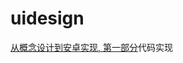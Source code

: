 # uidesign
[从概念设计到安卓实现, 第一部分](http://www.jcodecraeer.com/a/anzhuokaifa/androidkaifa/2017/0317/7692.html)代码实现
